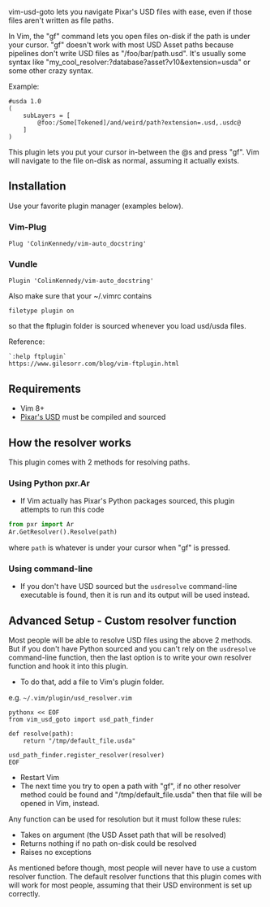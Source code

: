 vim-usd-goto lets you navigate Pixar's USD files with ease, even if
those files aren't written as file paths.

In Vim, the "gf" command lets you open files on-disk if the path is
under your cursor. "gf" doesn't work with most USD Asset paths because
pipelines don't write USD files as "/foo/bar/path.usd". It's usually
some syntax like "my_cool_resolver:?database?asset?v10&extension=usda"
or some other crazy syntax.

Example:

```usda
#usda 1.0
(
	subLayers = [
		@foo:/Some[Tokened]/and/weird/path?extension=.usd,.usdc@
	]
)
```

This plugin lets you put your cursor in-between the @s and press "gf".
Vim will navigate to the file on-disk as normal, assuming it actually
exists.


## Installation
Use your favorite plugin manager (examples below).

### Vim-Plug
```vim
Plug 'ColinKennedy/vim-auto_docstring'
```
### Vundle
```vim
Plugin 'ColinKennedy/vim-auto_docstring'
```

Also make sure that your ~/.vimrc contains 

```vim
filetype plugin on
```

so that the ftplugin folder is sourced whenever you load usd/usda files.

Reference:

	`:help ftplugin`
	https://www.gilesorr.com/blog/vim-ftplugin.html


## Requirements
- Vim 8+
- [Pixar's USD](https://github.com/PixarAnimationStudios/USD) must be
compiled and sourced


## How the resolver works
This plugin comes with 2 methods for resolving paths.

### Using Python pxr.Ar
- If Vim actually has Pixar's Python packages sourced, this plugin
attempts to run this code

```python
from pxr import Ar
Ar.GetResolver().Resolve(path)
```

where `path` is whatever is under your cursor when "gf" is pressed.


### Using command-line
- If you don't have USD sourced but the `usdresolve` command-line
executable is found, then it is run and its output will be used instead.


## Advanced Setup - Custom resolver function
Most people will be able to resolve USD files using the above 2
methods. But if you don't have Python sourced and you can't rely on the
`usdresolve` command-line function, then the last option is to write
your own resolver function and hook it into this plugin.

- To do that, add a file to Vim's plugin folder.

e.g. `~/.vim/plugin/usd_resolver.vim`

```vim
pythonx << EOF
from vim_usd_goto import usd_path_finder

def resolve(path):
    return "/tmp/default_file.usda"

usd_path_finder.register_resolver(resolver)
EOF
```

- Restart Vim
- The next time you try to open a path with "gf", if no other resolver
method could be found and "/tmp/default_file.usda" then that file will
be opened in Vim, instead.

Any function can be used for resolution but it must follow these rules:

- Takes on argument (the USD Asset path that will be resolved)
- Returns nothing if no path on-disk could be resolved
- Raises no exceptions

As mentioned before though, most people will never have to use a custom
resolver function. The default resolver functions that this plugin comes
with will work for most people, assuming that their USD environment is
set up correctly.
